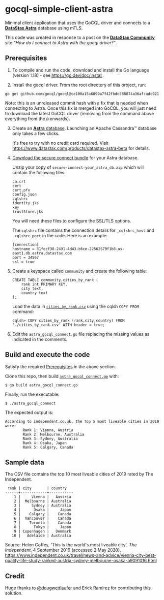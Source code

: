 # gocql-simple-client-astra
Minimal client application that uses the GoCQL driver and connects to a [**DataStax Astra**](https://astra.datastax.com/) database using mTLS. 

This code was created in response to a post on the [**DataStax Community**](https://community.datastax.com/) site _"How do I connect to Astra with the gocql driver?"_.

## Prerequisites
1. To compile and run the code, download and install the Go language (version 1.18) - see https://go.dev/doc/install.

2. Install the gocql driver. From the root directory of this project, run:

```go get github.com/gocql/gocql@ce100a15a6899a7f42fbdc588874a36afcadc921```

Note: this is an unreleased commit hash with a fix that is needed when connecting to Astra. Once this fix is merged into GoCQL, you will just need to download the latest GoCQL driver (removing from the command above everything from the `@` onwards).

3. Create an [**Astra** database](https://astra.datastax.com). Launching an Apache Cassandra™ database only takes a few clicks.

   It's free to try with no credit card required. Visit https://www.datastax.com/products/datastax-astra-beta for details.

4. [Download the secure connect bundle](https://docs.datastax.com/en/astra/aws/doc/dscloud/astra/dscloudObtainingCredentials.html) for your Astra database.

   Unzip your copy of `secure-connect-your_astra_db.zip` which will contain the following files:
   ```
   ca.crt
   cert
   cert.pfx
   config.json
   cqlshrc
   identity.jks
   key
   trustStore.jks
   ```

   You will need these files to configure the SSL/TLS options.

   The `cqlshrc` file contains the connection details for `_cqlshrc_host` and `_cqlshrc_port` in the code. Here is an example:
   ```
   [connection]
   hostname = 31fecf38-2491-4d43-b6ce-22562679f1b8-us-east1.db.astra.datastax.com
   port = 34567
   ssl = true
   ```

5. Create a keyspace called `community` and create the following table:

    ```
    CREATE TABLE community.cities_by_rank (
        rank int PRIMARY KEY,
        city text,
        country text
    );
    ```
   
   Load the data in [`cities_by_rank.csv`](cities_by_rank.csv) using the cqlsh `COPY FROM` command:
   ```
   cqlsh> COPY cities_by_rank (rank,city,country) FROM './cities_by_rank.csv' WITH header = true;
   ```
6. Edit the `astra_gocql_connect.go` file replacing the missing values as indicated in the comments.


## Build and execute the code
Satisfy the required [Prerequisites](#prerequisites) in the above section.

Clone this repo, then build [`astra_gocql_connect.go`](astra_gocql_connect.go) with:
```
$ go build astra_gocql_connect.go
```

Finally, run the executable:
```
$ ./astra_gocql_connect
```

The expected output is:
```
According to independent.co.uk, the top 5 most liveable cities in 2019 were:
        Rank 1: Vienna, Austria
        Rank 2: Melbourne, Australia
        Rank 3: Sydney, Australia
        Rank 4: Osaka, Japan
        Rank 5: Calgary, Canada
```

## Sample data
The CSV file contains the top 10 most liveable cities of 2019 rated by The Independent.
```
 rank | city       | country
------+------------+-----------
    1 |     Vienna |   Austria
    2 |  Melbourne | Australia
    3 |     Sydney | Australia
    4 |      Osaka |     Japan
    5 |    Calgary |    Canada
    6 |  Vancouver |    Canada
    7 |    Toronto |    Canada
    8 |      Tokyo |     Japan
    9 | Copenhagen |   Denmark
   10 |   Adelaide | Australia
```

Source: Helen Coffey, 'This is the world's most liveable city', _The Independent_, 4 September 2019 (accessed 2 May 2020), https://www.independent.co.uk/travel/news-and-advice/vienna-city-best-quality-life-study-ranked-austria-sydney-melbourne-osaka-a9091016.html

## Credit
Huge thanks to [@dougwettlaufer](https://github.com/dougwettlaufer) and Erick Ramirez for contributing this solution.
